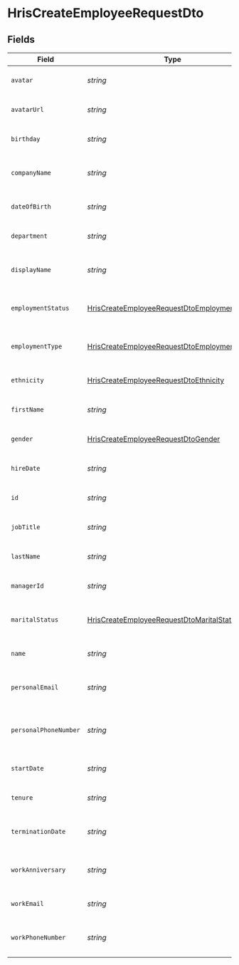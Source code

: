 # HrisCreateEmployeeRequestDto


## Fields

| Field                                                                                                               | Type                                                                                                                | Required                                                                                                            | Description                                                                                                         | Example                                                                                                             |
| ------------------------------------------------------------------------------------------------------------------- | ------------------------------------------------------------------------------------------------------------------- | ------------------------------------------------------------------------------------------------------------------- | ------------------------------------------------------------------------------------------------------------------- | ------------------------------------------------------------------------------------------------------------------- |
| `avatar`                                                                                                            | *string*                                                                                                            | :heavy_minus_sign:                                                                                                  | The employee avatar                                                                                                 | https://example.com/avatar.png                                                                                      |
| `avatarUrl`                                                                                                         | *string*                                                                                                            | :heavy_minus_sign:                                                                                                  | The employee avatar Url                                                                                             | https://example.com/avatar.png                                                                                      |
| `birthday`                                                                                                          | *string*                                                                                                            | :heavy_minus_sign:                                                                                                  | The employee birthday                                                                                               | 2023-06-14T00:00:00Z                                                                                                |
| `companyName`                                                                                                       | *string*                                                                                                            | :heavy_minus_sign:                                                                                                  | The employee company name                                                                                           | Example Corp                                                                                                        |
| `dateOfBirth`                                                                                                       | *string*                                                                                                            | :heavy_minus_sign:                                                                                                  | The employee date of birth                                                                                          | 1990-01-01                                                                                                          |
| `department`                                                                                                        | *string*                                                                                                            | :heavy_minus_sign:                                                                                                  | The employee department                                                                                             | Physics                                                                                                             |
| `displayName`                                                                                                       | *string*                                                                                                            | :heavy_minus_sign:                                                                                                  | The employee display name                                                                                           | Sir Issac Newton                                                                                                    |
| `employmentStatus`                                                                                                  | [HrisCreateEmployeeRequestDtoEmploymentStatus](../../models/shared/hriscreateemployeerequestdtoemploymentstatus.md) | :heavy_minus_sign:                                                                                                  | The employee employment status                                                                                      |                                                                                                                     |
| `employmentType`                                                                                                    | [HrisCreateEmployeeRequestDtoEmploymentType](../../models/shared/hriscreateemployeerequestdtoemploymenttype.md)     | :heavy_minus_sign:                                                                                                  | The employee employment type                                                                                        |                                                                                                                     |
| `ethnicity`                                                                                                         | [HrisCreateEmployeeRequestDtoEthnicity](../../models/shared/hriscreateemployeerequestdtoethnicity.md)               | :heavy_minus_sign:                                                                                                  | The employee ethnicity                                                                                              |                                                                                                                     |
| `firstName`                                                                                                         | *string*                                                                                                            | :heavy_check_mark:                                                                                                  | The employee first name                                                                                             | Issac                                                                                                               |
| `gender`                                                                                                            | [HrisCreateEmployeeRequestDtoGender](../../models/shared/hriscreateemployeerequestdtogender.md)                     | :heavy_minus_sign:                                                                                                  | The employee gender                                                                                                 |                                                                                                                     |
| `hireDate`                                                                                                          | *string*                                                                                                            | :heavy_minus_sign:                                                                                                  | The employee hire date                                                                                              | 2022-01-01                                                                                                          |
| `id`                                                                                                                | *string*                                                                                                            | :heavy_minus_sign:                                                                                                  | The employee ID                                                                                                     | 1687-3                                                                                                              |
| `jobTitle`                                                                                                          | *string*                                                                                                            | :heavy_minus_sign:                                                                                                  | The employee job title                                                                                              | Physicist                                                                                                           |
| `lastName`                                                                                                          | *string*                                                                                                            | :heavy_check_mark:                                                                                                  | The employee last name                                                                                              | Newton                                                                                                              |
| `managerId`                                                                                                         | *string*                                                                                                            | :heavy_minus_sign:                                                                                                  | The employee manager ID                                                                                             | 67890                                                                                                               |
| `maritalStatus`                                                                                                     | [HrisCreateEmployeeRequestDtoMaritalStatus](../../models/shared/hriscreateemployeerequestdtomaritalstatus.md)       | :heavy_minus_sign:                                                                                                  | The employee marital status                                                                                         |                                                                                                                     |
| `name`                                                                                                              | *string*                                                                                                            | :heavy_minus_sign:                                                                                                  | The employee name                                                                                                   | Issac Newton                                                                                                        |
| `personalEmail`                                                                                                     | *string*                                                                                                            | :heavy_minus_sign:                                                                                                  | The employee personal email                                                                                         | isaac.newton@example.com                                                                                            |
| `personalPhoneNumber`                                                                                               | *string*                                                                                                            | :heavy_minus_sign:                                                                                                  | The employee personal phone number                                                                                  | +1234567890                                                                                                         |
| `startDate`                                                                                                         | *string*                                                                                                            | :heavy_minus_sign:                                                                                                  | The employee start date                                                                                             | 2022-01-01                                                                                                          |
| `tenure`                                                                                                            | *string*                                                                                                            | :heavy_minus_sign:                                                                                                  | The employee tenure                                                                                                 | 2                                                                                                                   |
| `terminationDate`                                                                                                   | *string*                                                                                                            | :heavy_minus_sign:                                                                                                  | The employee termination date                                                                                       | 2023-06-14T00:00:00Z                                                                                                |
| `workAnniversary`                                                                                                   | *string*                                                                                                            | :heavy_minus_sign:                                                                                                  | The employee work anniversary                                                                                       | 2022-06-14T00:00:00Z                                                                                                |
| `workEmail`                                                                                                         | *string*                                                                                                            | :heavy_minus_sign:                                                                                                  | The employee work email                                                                                             | newton@example.com                                                                                                  |
| `workPhoneNumber`                                                                                                   | *string*                                                                                                            | :heavy_minus_sign:                                                                                                  | The employee work phone number                                                                                      | +1234567890                                                                                                         |